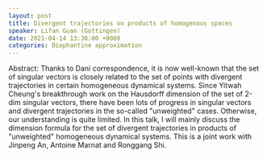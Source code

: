 ```yaml
---
layout: post
title: Divergent trajectories on products of homogenous spaces
speaker: Lifan Guan (Gottingen)
date: 2021-04-14 13:30:00 +0000
categories: Diophantine approximation
---
```


Abstract: Thanks to Dani correspondence, it is now well-known that the set of singular vectors is closely related to the set of points with divergent trajectories in certain homogeneous dynamical systems. Since Yitwah Cheung's breakthrough work on the Hausdorff dimension of the set of 2-dim singular vectors, there have been lots of progress in singular vectors and divergent trajectories in the so-called "unweighted" cases. Otherwise, our understanding is quite limited. In this talk, I will mainly discuss the dimension formula for the set of divergent trajectories in products of "unweighted" homogeneous dynamical systems. This is a joint work with Jinpeng An, Antoine Marnat and Ronggang Shi.